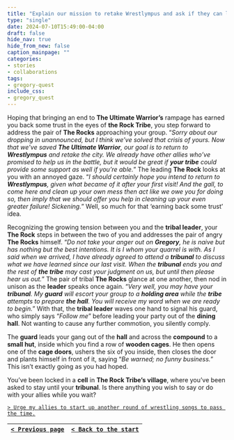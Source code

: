 ```yaml
---
title: "Explain our mission to retake Wrestlympus and ask if they can lend any support."
type: "single"
date: 2024-07-10T15:49:00-04:00
draft: false
hide_nav: true
hide_from_new: false
caption_mainpage: ""
categories:
- stories
- collaborations
tags:
- gregory-quest
include_css:
- gregory_quest
---
```


Hoping that bringing an end to **The Ultimate Warrior’s** rampage has earned you back some trust in the eyes of **the Rock Tribe**, you step forward to address the pair of **The Rocks** approaching your group. “*Sorry about our dropping in unannounced, but I think we’ve solved that crisis of yours. Now that we’ve saved **The Ultimate Warrior**, our goal is to return to **Wrestlympus** and retake the city. We already have other allies who’ve promised to help us in the battle, but it would be great if **your tribe** could provide some support as well if you’re able.*” The leading **The Rock** looks at you with an annoyed gaze. “*I should certainly hope you intend to return to **Wrestlympus**, given what became of it after your first visit! And the gall, to come here and clean up your own mess then act like we owe you for doing so, then imply that we should offer you help in cleaning up your even greater failure! Sickening.*” Well, so much for that ‘earning back some trust’ idea.

Recognizing the growing tension between you and the **tribal leader**, your **The Rock** steps in between the two of you and addresses the pair of angry **The Rocks** himself. “*Do not take your anger out on **Gregory**, he is naive but has nothing but the best intentions. It is I whom your quarrel is with. As I said when we arrived, I have already agreed to attend a **tribunal** to discuss what we have learned since our last visit. When the **tribunal** ends you and the rest of **the tribe** may cast your judgment on us, but until then please hear us out.*” The pair of tribal **The Rocks** glance at one another, then nod in unison as the **leader** speaks once again. “*Very well, you may have your **tribunal**. My **guard** will escort your group to a **holding area** while the **tribe** attempts to prepare **the hall**. You will receive my word when we are ready to begin.*” With that, the **tribal leader** waves one hand to signal his guard, who simply says “*Follow me*” before leading your party out of the **dining hall**. Not wanting to cause any further commotion, you silently comply.

The **guard** leads your gang out of the **hall** and across the **compound** to a **small hut**, inside which you find a row of **wooden cages**. He then opens one of the **cage doors**, ushers the six of you inside, then closes the door and plants himself in front of it, saying “*Be warned; no funny business.*” This isn’t exactly going as you had hoped.

You’ve been locked in a **cell** in **The Rock Tribe’s village**, where you’ve been asked to stay until your **tribunal**. Is there anything you wish to say or do with your allies while you wait?

[``> Urge my allies to start up another round of wrestling songs to pass the time.``](../140)

|[``< Previous page``](../138)|[``< Back to the start``](../)|
|---|---|